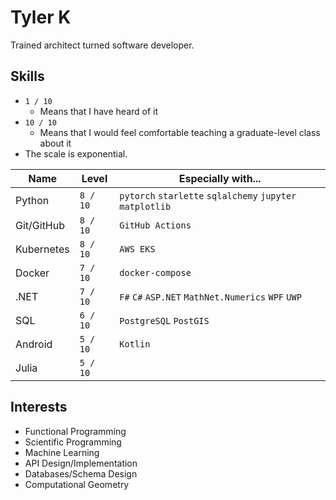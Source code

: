 # Tyler K

Trained architect turned software developer.

## Skills

- `1 / 10`
  - Means that I have heard of it
- `10 / 10`
  - Means that I would feel comfortable teaching a graduate-level class about it
- The scale is exponential.

| Name       | Level    | Especially with...                                        |
| ---------- | -------- | --------------------------------------------------------- |
| Python     | `8 / 10` | `pytorch` `starlette` `sqlalchemy` `jupyter` `matplotlib` |
| Git/GitHub | `8 / 10` | `GitHub Actions`                                          |
| Kubernetes | `8 / 10` | `AWS EKS`                                                 |
| Docker     | `7 / 10` | `docker-compose`                                          |
| .NET       | `7 / 10` | `F#` `C#` `ASP.NET` `MathNet.Numerics` `WPF` `UWP`        |
| SQL        | `6 / 10` | `PostgreSQL` `PostGIS`                                    |
| Android    | `5 / 10` | `Kotlin`                                                  |
| Julia      | `5 / 10` |                                                           |

## Interests

- Functional Programming
- Scientific Programming
- Machine Learning
- API Design/Implementation
- Databases/Schema Design
- Computational Geometry
